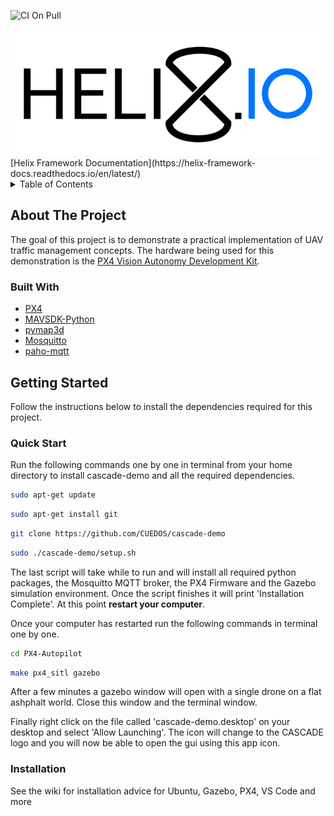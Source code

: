 ![CI On Pull](https://github.com/CUEDOS/helixio/actions/workflows/test.yml/badge.svg)

<img src="https://github.com/CUEDOS/cascade-demo/blob/main/img/HelixioLogoFinal.svg" alt="" />
[Helix Framework Documentation](https://helix-framework-docs.readthedocs.io/en/latest/)

<!-- TABLE OF CONTENTS -->
<details>
  <summary>Table of Contents</summary>
  <ol>
    <li>
      <a href="#about-the-project">About The Project</a>
      <ul>
        <li><a href="#built-with">Built With</a></li>
      </ul>
    </li>
    <li>
      <a href="#getting-started">Getting Started</a>
      <ul>
        <li><a href="#prerequisites">Prerequisites</a></li>
        <li><a href="#installation">Installation</a></li>
      </ul>
    </li>
  </ol>
</details>



<!-- ABOUT THE PROJECT -->
## About The Project

The goal of this project is to demonstrate a practical implementation of UAV traffic management concepts. The hardware being used for this demonstration is the [PX4 Vision Autonomy Development Kit](https://docs.px4.io/v1.12/en/complete_vehicles/px4_vision_kit.html).

### Built With

* [PX4](https://px4.io/)
* [MAVSDK-Python](https://github.com/mavlink/MAVSDK-Python)
* [pymap3d](https://github.com/geospace-code/pymap3d)
* [Mosquitto](https://mosquitto.org/)
* [paho-mqtt](https://www.eclipse.org/paho/index.php?page=clients/python/index.php)

<!-- GETTING STARTED -->
## Getting Started

Follow the instructions below to install the dependencies required for this project.

### Quick Start

Run the following commands one by one in terminal from your home directory to install cascade-demo and all the required dependencies.

```sh
sudo apt-get update
```

```sh
sudo apt-get install git
```

```sh
git clone https://github.com/CUEDOS/cascade-demo
```

```sh
sudo ./cascade-demo/setup.sh
```

The last script will take while to run and will install all required python packages, the Mosquitto MQTT broker, the PX4 Firmware and the Gazebo simulation environment. Once the script finishes it will print 'Installation Complete'. At this point **restart your computer**.

Once your computer has restarted run the following commands in terminal one by one.

```sh
cd PX4-Autopilot
```

```sh
make px4_sitl gazebo
```

After a few minutes a gazebo window will open with a single drone on a flat ashphalt world. Close this window and the terminal window.

Finally right click on the file called 'cascade-demo.desktop' on your desktop and select 'Allow Launching'. The icon will change to the CASCADE logo and you will now be able to open the gui using this app icon.

  
### Installation
See the wiki for installation advice for Ubuntu, Gazebo, PX4, VS Code and more
